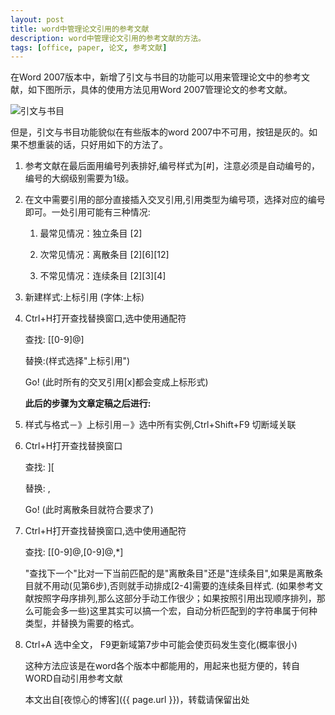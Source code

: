 ```yaml
---
layout: post
title: word中管理论文引用的参考文献
description: word中管理论文引用的参考文献的方法。
tags: [office, paper, 论文, 参考文献]
---
```


在Word 2007版本中，新增了引文与书目的功能可以用来管理论文中的参考文献，如下图所示，具体的使用方法见用Word 2007管理论文的参考文献。

<img src="http://www.lubanren.net/weblog/zb_users/upload/bababian/1EE7130AFBA842948D6852DEE92715CC.jpg" alt="引文与书目">

但是，引文与书目功能貌似在有些版本的word 2007中不可用，按钮是灰的。如果不想重装的话，只好用如下的方法了。

<!--more-->

1. 参考文献在最后面用编号列表排好,编号样式为[#]，注意必须是自动编号的，编号的大纲级别需要为1级。

2. 在文中需要引用的部分直接插入交叉引用,引用类型为编号项，选择对应的编号即可。一处引用可能有三种情况:

    1) 最常见情况：独立条目 [2]

    2) 次常见情况：离散条目 [2][6][12]

    3) 不常见情况：连续条目 [2][3][4]

3. 新建样式:上标引用 (字体:上标)

4. Ctrl+H打开查找替换窗口,选中使用通配符

    查找: \[[0-9]@\]

    替换:(样式选择"上标引用")

    Go! (此时所有的交叉引用[x]都会变成上标形式)

    <strong>此后的步骤为文章定稿之后进行:</strong>

5. 样式与格式－》上标引用－》选中所有实例,Ctrl+Shift+F9 切断域关联

6. Ctrl+H打开查找替换窗口

    查找: ][

    替换: ,

    Go! (此时离散条目就符合要求了)

7. Ctrl+H打开查找替换窗口,选中使用通配符

    查找: \[[0-9]@,[0-9]@,*\]

    "查找下一个"比对一下当前匹配的是"离散条目"还是"连续条目",如果是离散条目就不用动(见第6步),否则就手动排成[2-4]需要的连续条目样式. (如果参考文献按照字母序排列,那么这部分手动工作很少；如果按照引用出现顺序排列，那么可能会多一些)这里其实可以搞一个宏，自动分析匹配到的字符串属于何种类型，并替换为需要的格式。

8. Ctrl+A 选中全文， F9更新域第7步中可能会使页码发生变化(概率很小)

    这种方法应该是在word各个版本中都能用的，用起来也挺方便的，转自WORD自动引用参考文献

    本文出自[夜惊心的博客]({{ page.url }})，转载请保留出处
